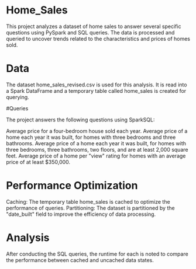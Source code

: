 # Home_Sales

This project analyzes a dataset of home sales to answer several specific questions using PySpark and SQL queries. The data is processed and queried to uncover trends related to the characteristics and prices of homes sold.

# Data

The dataset home_sales_revised.csv is used for this analysis. It is read into a Spark DataFrame and a temporary table called home_sales is created for querying.

#Queries

The project answers the following questions using SparkSQL:

Average price for a four-bedroom house sold each year.
Average price of a home each year it was built, for homes with three bedrooms and three bathrooms.
Average price of a home each year it was built, for homes with three bedrooms, three bathrooms, two floors, and are at least 2,000 square feet.
Average price of a home per "view" rating for homes with an average price of at least $350,000.

# Performance Optimization

Caching: The temporary table home_sales is cached to optimize the performance of queries.
Partitioning: The dataset is partitioned by the "date_built" field to improve the efficiency of data processing.

# Analysis

After conducting the SQL queries, the runtime for each is noted to compare the performance between cached and uncached data states.

